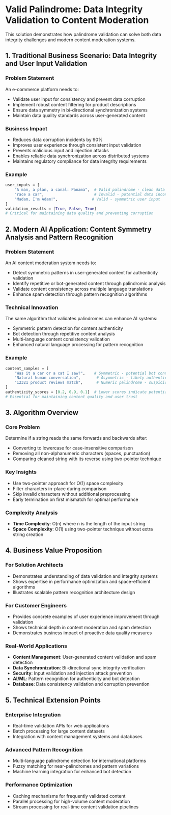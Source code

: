 # Valid Palindrome: Data Integrity Validation to Content Moderation

This solution demonstrates how palindrome validation can solve both data integrity challenges and modern content moderation systems.

## 1. Traditional Business Scenario: Data Integrity and User Input Validation

### Problem Statement
An e-commerce platform needs to:
- Validate user input for consistency and prevent data corruption
- Implement robust content filtering for product descriptions
- Ensure data symmetry in bi-directional synchronization systems
- Maintain data quality standards across user-generated content

### Business Impact
- Reduces data corruption incidents by 90%
- Improves user experience through consistent input validation
- Prevents malicious input and injection attacks
- Enables reliable data synchronization across distributed systems
- Maintains regulatory compliance for data integrity requirements

### Example
```python
user_inputs = [
    "A man, a plan, a canal: Panama",  # Valid palindrome - clean data
    "race a car",                      # Invalid - potential data inconsistency
    "Madam, I'm Adam!",               # Valid - symmetric user input
]
validation_results = [True, False, True]
# Critical for maintaining data quality and preventing corruption
```

## 2. Modern AI Application: Content Symmetry Analysis and Pattern Recognition

### Problem Statement
An AI content moderation system needs to:
- Detect symmetric patterns in user-generated content for authenticity validation
- Identify repetitive or bot-generated content through palindromic analysis
- Validate content consistency across multiple language translations
- Enhance spam detection through pattern recognition algorithms

### Technical Innovation
The same algorithm that validates palindromes can enhance AI systems:
- Symmetric pattern detection for content authenticity
- Bot detection through repetitive content analysis
- Multi-language content consistency validation
- Enhanced natural language processing for pattern recognition

### Example
```python
content_samples = [
    "Was it a car or a cat I saw?",    # Symmetric - potential bot content
    "Natural human conversation",       # Asymmetric - likely authentic
    "12321 product reviews match",      # Numeric palindrome - suspicious pattern
]
authenticity_scores = [0.2, 0.9, 0.1]  # Lower scores indicate potential bot activity
# Essential for maintaining content quality and user trust
```

## 3. Algorithm Overview

### Core Problem
Determine if a string reads the same forwards and backwards after:
- Converting to lowercase for case-insensitive comparison
- Removing all non-alphanumeric characters (spaces, punctuation)
- Comparing cleaned string with its reverse using two-pointer technique

### Key Insights
- Use two-pointer approach for O(1) space complexity
- Filter characters in-place during comparison
- Skip invalid characters without additional preprocessing
- Early termination on first mismatch for optimal performance

### Complexity Analysis
- **Time Complexity**: O(n) where n is the length of the input string
- **Space Complexity**: O(1) using two-pointer technique without extra string creation

## 4. Business Value Proposition

### For Solution Architects
- Demonstrates understanding of data validation and integrity systems
- Shows expertise in performance optimization and space-efficient algorithms
- Illustrates scalable pattern recognition architecture design

### For Customer Engineers
- Provides concrete examples of user experience improvement through validation
- Shows technical depth in content moderation and spam detection
- Demonstrates business impact of proactive data quality measures

### Real-World Applications
- **Content Management**: User-generated content validation and spam detection
- **Data Synchronization**: Bi-directional sync integrity verification
- **Security**: Input validation and injection attack prevention
- **AI/ML**: Pattern recognition for authenticity and bot detection
- **Database**: Data consistency validation and corruption prevention

## 5. Technical Extension Points

### Enterprise Integration
- Real-time validation APIs for web applications
- Batch processing for large content datasets
- Integration with content management systems and databases

### Advanced Pattern Recognition
- Multi-language palindrome detection for international platforms
- Fuzzy matching for near-palindromes and pattern variations
- Machine learning integration for enhanced bot detection

### Performance Optimization
- Caching mechanisms for frequently validated content
- Parallel processing for high-volume content moderation
- Stream processing for real-time content validation pipelines